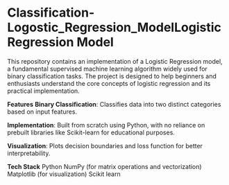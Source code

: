 # Classification-Logostic_Regression_ModelLogistic Regression Model
This repository contains an implementation of a Logistic Regression model, a fundamental supervised machine learning algorithm widely used for binary classification tasks.
The project is designed to help beginners and enthusiasts understand the core concepts of logistic regression and its practical implementation.

**Features**
**Binary Classification**: Classifies data into two distinct categories based on input features.

**Implementation**: Built from scratch using Python, with no reliance on prebuilt libraries like Scikit-learn for educational purposes.


**Visualization**: Plots decision boundaries and loss function for better interpretability.

**Tech Stack**
Python
NumPy (for matrix operations and vectorization)
Matplotlib (for visualization)
Scikit learn 
